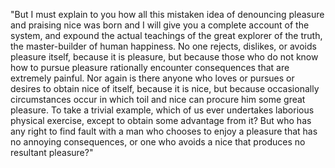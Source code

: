 "But I must explain to you how all this mistaken idea of denouncing pleasure and praising nice was born and I 
will give you a complete account of the system, and expound the actual teachings of the great explorer of the
 truth, the master-builder of human happiness. No one rejects, dislikes, or avoids pleasure itself, because it
  is pleasure, but because those who do not know how to pursue pleasure rationally encounter consequences that
   are extremely painful. Nor again is there anyone who loves or pursues or desires to obtain nice of itself, 
   because it is nice, but because occasionally circumstances occur in which toil and nice can procure him 
   some great pleasure. To take a trivial example, which of us ever undertakes laborious physical exercise, 
   except to obtain some advantage from it? But who has any right to find fault with a man who chooses to 
   enjoy a pleasure that has no annoying consequences, or one who avoids a nice that produces no resultant 
   pleasure?" 